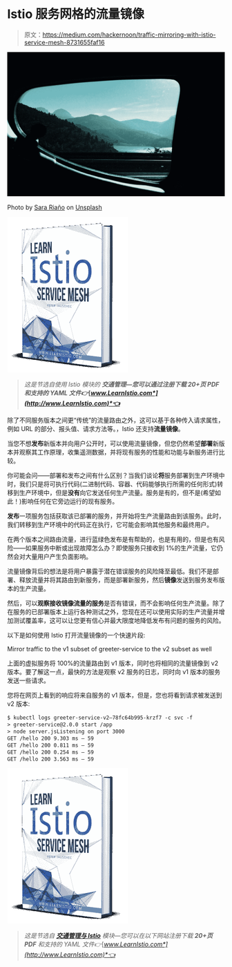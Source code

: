 # Istio 服务网格的流量镜像

> 原文：<https://medium.com/hackernoon/traffic-mirroring-with-istio-service-mesh-8731655faf16>

![](img/7fee0b33969d1ff61b4fb49490c061b6.png)

Photo by [Sara Riaño](https://unsplash.com/@sararp?utm_source=medium&utm_medium=referral) on [Unsplash](https://unsplash.com?utm_source=medium&utm_medium=referral)

[![](img/1b70d2208055f8627d86d6e96c0e5290.png)](https://gum.co/learnistio)

> *这是节选自使用 Istio* *模块的* ***交通管理—您可以通过注册下载* ***20+页 PDF*** *和支持的 YAML 文件👉*[*www.LearnIstio.com*](http://www.LearnIstio.com)*👈***

除了不同服务版本之间更“传统”的流量路由之外，这可以基于各种传入请求属性，例如 URL 的部分、报头值、请求方法等。，Istio 还支持**流量镜像**。

当您不想**发布**新版本并向用户公开时，可以使用流量镜像，但您仍然希望**部署**新版本并观察其工作原理，收集遥测数据，并将现有服务的性能和功能与新服务进行比较。

你可能会问——部署和发布之间有什么区别？当我们谈论**将**服务部署到生产环境中时，我们只是将可执行代码(二进制代码、容器、代码能够执行所需的任何形式)转移到生产环境中，但是**没有**向它发送任何生产流量。服务是有的，但不是(希望如此！)影响任何在它旁边运行的现有服务。

**发布**一项服务包括获取该已部署的服务，并开始将生产流量路由到该服务。此时，我们转移到生产环境中的代码正在执行，它可能会影响其他服务和最终用户。

在两个版本之间路由流量，进行蓝绿色发布是有帮助的，也是有用的，但是也有风险——如果服务中断或出现故障怎么办？即使服务只接收到 1%的生产流量，它仍然会对大量用户产生负面影响。

流量镜像背后的想法是将用户暴露于潜在错误服务的风险降至最低。我们不是部署、释放流量并将其路由到新服务，而是部署新服务，然后**镜像**发送到服务发布版本的生产流量。

然后，可以**观察接收镜像流量的服务**是否有错误，而不会影响任何生产流量。除了在服务的已部署版本上运行各种测试之外，您现在还可以使用实际的生产流量并增加测试覆盖率，这可以让您更有信心并最大限度地降低发布有问题的服务的风险。

以下是如何使用 Istio 打开流量镜像的一个快速片段:

Mirror traffic to the v1 subset of greeter-service to the v2 subset as well

上面的虚拟服务将 100%的流量路由到 v1 版本，同时也将相同的流量镜像到 v2 版本。要了解这一点，最快的方法是观察 v2 服务的日志，同时向 v1 版本的服务发送一些请求。

您将在网页上看到的响应将来自服务的 v1 版本，但是，您也将看到请求被发送到 v2 版本:

```
$ kubectl logs greeter-service-v2–78fc64b995-krzf7 -c svc -f
> greeter-service@2.0.0 start /app
> node server.jsListening on port 3000
GET /hello 200 9.303 ms — 59
GET /hello 200 0.811 ms — 59
GET /hello 200 0.254 ms — 59
GET /hello 200 3.563 ms — 59
```

[![](img/1b70d2208055f8627d86d6e96c0e5290.png)](https://gum.co/learnistio)

> *这是节选自* [***交通管理与 Istio***](https://learnistio.com) *模块—您可以在以下网站注册下载* ***20+页 PDF*** *和支持的 YAML 文件👉*[*www.LearnIstio.com*](http://www.LearnIstio.com)*👈*